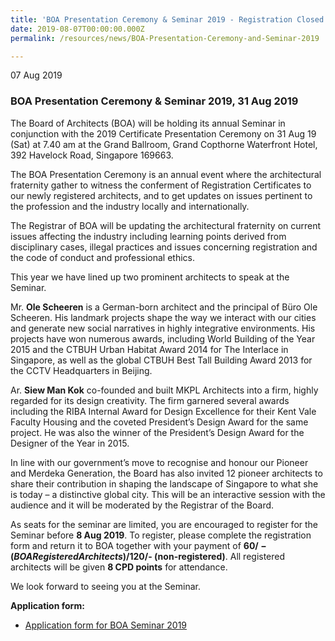 ```yaml
---
title: 'BOA Presentation Ceremony & Seminar 2019 - Registration Closed'
date: 2019-08-07T00:00:00.000Z
permalink: /resources/news/BOA-Presentation-Ceremony-and-Seminar-2019

---
```


07 Aug 2019

### **BOA Presentation Ceremony & Seminar 2019, 31 Aug 2019**

The Board of Architects (BOA) will be holding its annual Seminar in conjunction with the 2019 Certificate Presentation Ceremony on 31 Aug 19 (Sat) at 7.40 am at the Grand Ballroom, Grand Copthorne Waterfront Hotel, 392 Havelock Road, Singapore 169663.

The BOA Presentation Ceremony is an annual event where the architectural fraternity gather to witness the conferment of Registration Certificates to our newly registered architects, and to get updates on issues pertinent to the profession and the industry locally and internationally.  

The Registrar of BOA will be updating the architectural fraternity on current issues affecting the industry including  learning points derived from disciplinary cases, illegal practices and issues concerning registration and the code of conduct and professional ethics.

This year we have lined up two prominent architects to speak at the Seminar. 

Mr. **Ole Scheeren** is a German-born architect and the principal of Büro Ole Scheeren. His landmark projects shape the way we interact with our cities and generate new social narratives in highly integrative environments. His projects have won numerous awards, including World Building of the Year 2015 and the CTBUH Urban Habitat Award 2014 for The Interlace in Singapore, as well as the global CTBUH Best Tall Building Award 2013 for the CCTV Headquarters in Beijing.

Ar. **Siew Man Kok** co-founded and built MKPL Architects into a firm, highly regarded for its design creativity. The firm garnered several awards including the RIBA Internal Award for Design Excellence for their Kent Vale Faculty Housing and the coveted President’s Design Award for the same project.  He was also the winner of the President’s Design Award for the Designer of the Year in 2015.  

In line with our government’s move to recognise and honour our Pioneer and Merdeka Generation, the Board has also invited 12 pioneer architects to share their contribution in shaping the landscape of Singapore to what she is today – a distinctive global city. This will be an interactive session with the audience and it will be moderated by the Registrar of the Board.  

As seats for the seminar are limited, you are encouraged to register for the Seminar before **8 Aug 2019**. To register, please complete the registration form and return it to BOA together with your payment of **$60/- (BOA Registered Architects)/$120/- (non-registered)**.  All registered architects will be given **8 CPD points** for attendance.  

We look forward to seeing you at the Seminar. 

**Application form:**
* [Application form for BOA Seminar 2019]({{site.baseurl}}/files/BOA_Seminar_2019_Application_Form.pdf)
